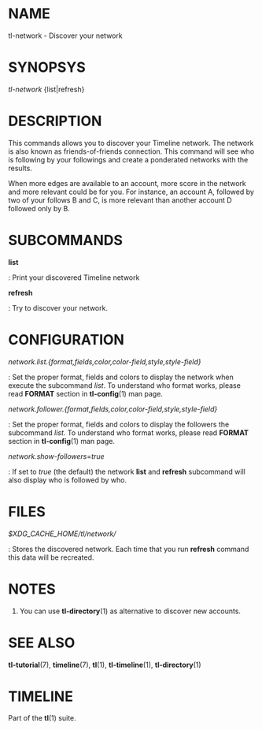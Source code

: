 # NAME

tl-network - Discover your network


# SYNOPSYS

*tl-network* {list|refresh}

# DESCRIPTION

This commands allows you to discover your Timeline network. The network is
also known as friends-of-friends connection. This command will see who is
following by your followings and create a ponderated networks with the results.

When more edges are available to an account, more score in the network and
more relevant could be for you. For instance, an account A, followed by two
of your follows B and C, is more relevant than another account D followed
only by B.

# SUBCOMMANDS

**list**

: Print your discovered Timeline network


**refresh**

: Try to discover your network.


# CONFIGURATION

*network.list.{format,fields,color,color-field,style,style-field}*

: Set the proper format, fields and colors to display the network when execute
the subcommand *list*. To understand who format works, please read **FORMAT**
section in **tl-config**(1) man page.

*network.follower.{format,fields,color,color-field,style,style-field}*

: Set the proper format, fields and colors to display the followers
the subcommand *list*. To understand who format works, please read **FORMAT**
section in **tl-config**(1) man page.

*network.show-followers*=*true*

: If set to *true* (the default) the network **list** and **refresh** subcommand
will also display who is followed by who.

# FILES

*$XDG_CACHE_HOME/tl/network/*

: Stores the discovered network. Each time that you run **refresh** command
this data will be recreated.

# NOTES

1. You can use **tl-directory**(1) as alternative to discover new accounts.

# SEE ALSO

**tl-tutorial**(7), **timeline**(7), **tl**(1), **tl-timeline**(1), **tl-directory**(1)

# TIMELINE

Part of the **tl**(1) suite.
